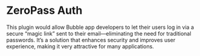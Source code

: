 # ZeroPass Auth
 This plugin would allow Bubble app developers to let their users log in via a secure “magic link” sent to their email—eliminating the need for traditional passwords. It’s a solution that enhances security and improves user experience, making it very attractive for many applications.
